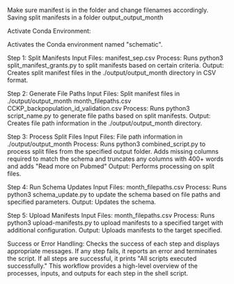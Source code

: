 Make sure manifest is in the folder and change filenames accordingly. Saving split manifests in a folder output_output_month

Activate Conda Environment:

Activates the Conda environment named "schematic".

Step 1: Split Manifests
Input Files:
manifest_sep.csv
Process:
Runs python3 split_manifest_grants.py to split manifests based on certain criteria.
Output:
Creates split manifest files in the ./output/output_month directory in CSV format.

Step 2: Generate File Paths
Input Files:
Split manifest files in ./output/output_month
month_filepaths.csv
CCKP_backpopulation_id_validation.csv
Process:
Runs python3 script_name.py to generate file paths based on split manifests.
Output:
Creates file path information in the ./output/output_month directory.

Step 3: Process Split Files
Input Files:
File path information in ./output/output_month
Process:
Runs python3 combined_script.py to process split files from the specified output folder. Adds missing columns required to match the schema and truncates any columns with 400+ words and adds "Read more on Pubmed"
Output:
Performs processing on split files.

Step 4: Run Schema Updates
Input Files:
month_filepaths.csv
Process:
Runs python3 schema_update.py to update the schema based on file paths and specified parameters.
Output:
Updates the schema.

Step 5: Upload Manifests
Input Files: month_filepaths.csv
Process:
Runs python3 upload-manifests.py to upload manifests to a specified target with additional configuration.
Output:
Uploads manifests to the target specified.

Success or Error Handling:
Checks the success of each step and displays appropriate messages.
If any step fails, it reports an error and terminates the script.
If all steps are successful, it prints "All scripts executed successfully."
This workflow provides a high-level overview of the processes, inputs, and outputs for each step in the shell script.